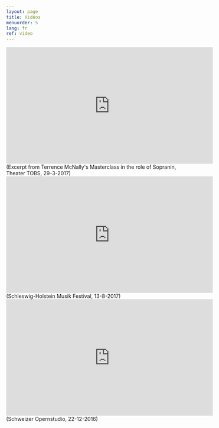```yaml
---
layout: page
title: Vidéos
menuorder: 5
lang: fr
ref: video
---
```

<iframe width="560" height="315" src="https://www.youtube.com/embed/sLY3ZvDcqoQ" frameborder="0" allowfullscreen></iframe>
(Excerpt from Terrence McNally's Masterclass in the role of Sopranin, Theater TOBS, 29-3-2017)

<iframe width="560" height="315" src="https://youtube.com/embed/u0OYtzeRR_A" frameborder="0" allowfullscreen></iframe>
(Schleswig-Holstein Musik Festival, 13-8-2017)

<iframe width="560" height="315" src="https://www.youtube.com/embed/nexmYD17vok" frameborder="0" allowfullscreen></iframe>
(Schweizer Opernstudio, 22-12-2016)
